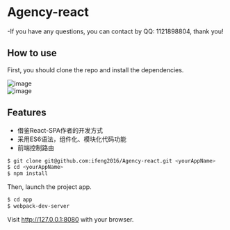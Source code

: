 # Agency-react 
-If you have any questions, you can contact by QQ: 1121898804, thank you!

## How to use
First, you should clone the repo and install the dependencies.

![image](https://github.com/ifeng2016/Agency-react/blob/master/screenshots/Cgp3O1e1U3uAOxmoAAFfYyX68-s326.jpg)
<br/>
![image](https://github.com/ifeng2016/Agency-react/blob/master/screenshots/my.png)

## Features

- 借鉴React-SPA作者的开发方式
- 采用ES6语法，组件化、模块化代码功能
- 前端控制路由

```bash
$ git clone git@github.com:ifeng2016/Agency-react.git <yourAppName>
$ cd <yourAppName>
$ npm install
```

Then, launch the project app.
```bash
$ cd app
$ webpack-dev-server
```
Visit http://127.0.0.1:8080 with your browser.